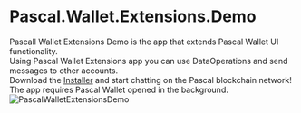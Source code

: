 # Pascal.Wallet.Extensions.Demo

Pascall Wallet Extensions Demo is the app that extends Pascal Wallet UI functionality.  
Using Pascal Wallet Extensions app you can use DataOperations and send messages to other accounts.  
Download the [Installer](https://pascaldemo.blob.core.windows.net/pascal/Publish.htm) and start chatting on the Pascal blockchain network!  
The app requires Pascal Wallet opened in the background.
![PascalWalletExtensionsDemo](https://user-images.githubusercontent.com/801104/114567739-3096d080-9c7c-11eb-89da-0a0bc9bcdd01.png)
